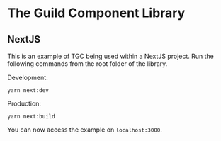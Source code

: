 # The Guild Component Library

## NextJS

This is an example of TGC being used within a NextJS project.
Run the following commands from the root folder of the library.

Development:

```
yarn next:dev
```

Production:

```
yarn next:build
```

You can now access the example on `localhost:3000`.
